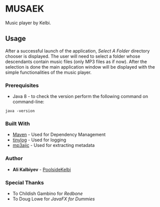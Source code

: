 # MUSAEK

Music player by Kelbi.

## Usage

After a successful launch of the application, *Select A Folder* directory chooser is displayed. The user will need to select a folder whose descendants contain music files (only MP3 files as if now). After the selection is done the main application window will be displayed with the simple functionalities of the music player.

### Prerequisites

* Java 8 - to check the version perform the following command on command-line:

```
java -version
```

### Built With

* [Maven](https://maven.apache.org/) - Used for Dependency Management
* [tinylog](http://www.tinylog.org/) - Used for logging
* [mp3ajic](https://github.com/mpatric/mp3agic) - Used for extracting metadata

### Author

* **Ali Kalbiyev** - [PoolsideKelbi](https://github.com/PoolsideKelbi)

### Special Thanks

* To Childish Gambino for *Redbone*
* To Doug Lowe for *JavaFX for Dummies*

